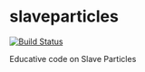 slaveparticles
==============
[![Build Status](https://travis-ci.org/Titan-C/slaveparticles.svg?branch=master)](https://travis-ci.org/Titan-C/slaveparticles)

Educative code on Slave Particles
